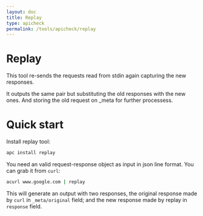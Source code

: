 ```yaml
---
layout: doc
title: Replay
type: apicheck
permalink: /tools/apicheck/replay
---
```


# Replay

This tool re-sends the requests read from stdin again capturing the new
responses.

It outputs the same pair but substituting the old responses with the new ones.
And storing the old request on _meta for further processess.

# Quick start

Install replay tool:

```bash
apc install replay
```

You need an valid request-response object as input in json line format. You can
grab it from `curl`:

```bash
acurl www.google.com | replay
```

This will generate an output with two responses, the original response made by
`curl` in `_meta/original` field; and the new response made by replay in
`response` field.
